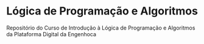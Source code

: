 # Lógica de Programação e Algoritmos

Repositório do Curso de Introdução à Lógica de Programação e Algoritmos da Plataforma Digital da Engenhoca
